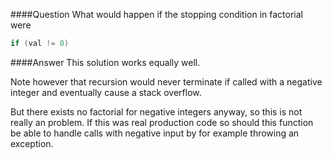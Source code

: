 ####Question
What would happen if the stopping condition in factorial were  
```cpp
if (val != 0)
```
####Answer
This solution works equally well.  

Note however that recursion would never terminate if called with a negative integer and eventually cause a stack overflow.

But there exists no factorial for negative integers anyway, so this is not really an problem. If this was real production code so should this function be able to handle calls with negative input by for example throwing an exception.
